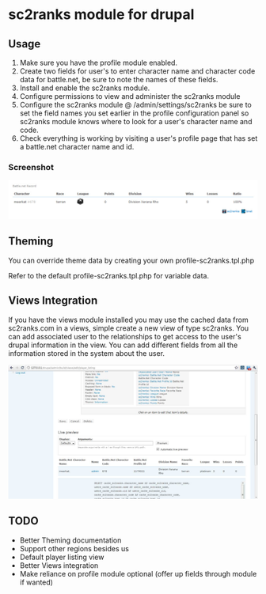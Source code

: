 # sc2ranks module for drupal

## Usage
1. Make sure you have the profile module enabled.
2. Create two fields for user's to enter character name and character code
data for battle.net, be sure to note the names of these fields.
3. Install and enable the sc2ranks module.
4. Configure permissions to view and administer the sc2ranks module
5. Configure the sc2ranks module @ /admin/settings/sc2ranks be sure to set the
field names you set earlier in the profile configuration panel so sc2ranks module 
knows where to look for a user's character name and code.
6. Check everything is working by visiting a user's profile page that has
set a battle.net character name and id.

### Screenshot
![Sample profile data](http://github.com/ameerkat/sc2ranks-drupal/raw/master/images/readme-sample-profile-data.jpg)

## Theming
You can override theme data by creating your own profile-sc2ranks.tpl.php

Refer to the default profile-sc2ranks.tpl.php for variable data.

## Views Integration
If you have the views module installed you may use the cached data from
sc2ranks.com in a views, simple create a new view of type sc2ranks. You can 
add associated user to the relationships to get access to the user's drupal
information in the view. You can add different fields from all the information
stored in the system about the user.

![Sample views](http://github.com/ameerkat/sc2ranks-drupal/raw/master/images/readme-sample-views.jpg)

## TODO
* Better Theming documentation
* Support other regions besides us
* Default player listing view
* Better Views integration
* Make reliance on profile module optional (offer up fields through module if wanted)
